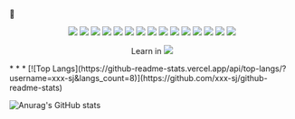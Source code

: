 👋

<!--
**xxx-sj/xxx-sj** is a ✨ _special_ ✨ repository because its `README.md` (this file) appears on your GitHub profile.

Here are some ideas to get you started:

- 🔭 I’m currently working on ...
- 🌱 I’m currently learning ...
- 👯 I’m looking to collaborate on ...
- 🤔 I’m looking for help with ...
- 💬 Ask me about ...
- 📫 How to reach me: ...
- 😄 Pronouns: ...
- ⚡ Fun fact: ...
-->

<!-- <img src="https://img.shields.io/badge/none-F7DF1E?style=plastic&logo=JavaScript&logoColor=black"/> -->
<div align=center>
<img src="https://img.shields.io/badge/JavaScript-F7DF1E?style=plastic&logo=JavaScript&logoColor=black"/>
<img src="https://img.shields.io/badge/android-3DDC84?style=plastic&logo=Android&logoColor=white"/> 
<img src="https://img.shields.io/badge/springboot-6DB33F?style=plastic&logo=springboot&logoColor=white"/>
<img src="https://img.shields.io/badge/kotlin-7F52FF?style=plastic&logo=Kotlin&logoColor=white"/>
<img src="https://img.shields.io/badge/Git-F05032?style=plastic&logo=Git&logoColor=white"/>
<img src="https://img.shields.io/badge/HTML-E34F26?style=plastic&logo=HTML5&logoColor=white"/>

<img src="https://img.shields.io/badge/css3-1572B6?style=plastic&logo=CSS3&logoColor=white"/>
<img src="https://img.shields.io/badge/MariaDB-003545?style=plastic&logo=MariaDB&logoColor=white"/>

<img src="https://img.shields.io/badge/Atlassian-0052CC?style=plastic&logo=Atlassian&logoColor=white"/>
<img src="https://img.shields.io/badge/Jira-0052CC?style=plastic&logo=Jira&logoColor=white"/>
<img src="https://img.shields.io/badge/Sourcetree-0052CC?style=plastic&logo=Sourcetree&logoColor=white"/>
<img src="https://img.shields.io/badge/Bitbucket-0052CC?style=plastic&logo=Bitbucket&logoColor=white"/>

<img src="https://img.shields.io/badge/Docker-2496ED?style=plastic&logo=Docker&logoColor=white"/>

<img src="https://img.shields.io/badge/Leaflet-199900?style=plastic&logo=Leaflet&logoColor=white"/>
  
<img src="https://img.shields.io/badge/Vue.js-4FC08D?style=plastic&logo=Vue.js&logoColor=white"/>


Learn in
<img src="https://img.shields.io/badge/Udemy-A435F0?style=plastic&logo=Udemy&logoColor=white"/>
</div>
* * *
[![Top Langs](https://github-readme-stats.vercel.app/api/top-langs/?username=xxx-sj&langs_count=8)](https://github.com/xxx-sj/github-readme-stats)     

![Anurag's GitHub stats](https://github-readme-stats.vercel.app/api?username=xxx-sj&show_icons=true&theme=radical)

  
